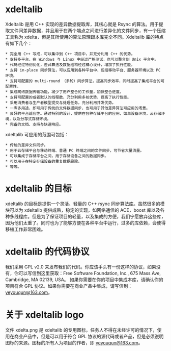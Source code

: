 xdeltalib
=========

Xdeltalib 是用 C++ 实现的差异数据提取库，其核心就是 Rsync 的算法。用于提取文件间差异数据，并且用于在两个端点之间进行差异化的文件同步，有一个压缩工具称为 xdelta，但是其所使用的算法原理跟本库完全不同。Xdeltalib 库的特点有如下几个：

    * 完全用 C++ 写成，可以集中到 C++ 项目中，并充分利用 C++ 的优势。　　
    * 支持多平台，在 Windows 与 Linux 中经过严格测试，也可以整合到 Unix 平台中。
    * 代码经过特别优化，差异算法及数据结构经过精心设计，增加了执行性能。
    * 支持 in-place 同步算法，可以应用到各种平台中，包括移动平台、服务器环境以及 PC 环境。
    * 支持可配置的 multi-round （多轮）同步算法，提高同步效率，同时提高了集成平台的可配置性。
    * 集成网络数据传输功能，减少了用户整合的工作量，加快整合进度。
    * 支持可配置的或者默认的线程数，充分利用多核优势，提高了执行性能。
    * 采用消费者与生产者模型提交与处理任务，充分利用并发优势。
    * 一库多用途，即可用于传统的文件数据同步，也可用于其他差异算法可应用的场景。
    * 良好的平台适应性。通过特别的设计，提供在各种存储平台的应用，如单设备环境，云存储环境，以及分存式存储环境。
    * 完备的文档、支持与快速响应。

xdeltalib 可应用的范围可包括：

    * 传统的差异文件同步。
    * 用于云存储平台与移动终端、普通 PC 终端之间的文件同步，可节省大量流量。
    * 可以集成于存储平台之间，用于存储设备之间的数据同步。
    * 可以用于在特定存储设备的重复数据删除。
    * 等等。

xdeltalib 的目标
================
xdeltalib 的目标是提供一个灵活、轻量的 C++ rsync 同步算法库。虽然很多的模块可以为 xdeltalib 提供成熟，稳定的实现，如网络通信的 ACE，boost 库以及各种多线程库。但是为了保证项目的轻量，以及集成的方便，我们宁愿放弃这些库，因为他们太重了。同时也为了能够方便在各种平台中运行，过多的库依赖，会使得移植工作非常困难。

xdeltalib 的代码协议
====================
我们采用 GPL v2.0 来发布我们的代码。你应该手头有一份这样的协议，如果没有，你可以写信到这里获取：Free Software Foundation, Inc., 675 Mass Ave, Cambridge, MA 02139, USA。
如果你需要在你的项目中集成本库，请确认你的项目符合 GPL 协议。如果你需要在商业产品中集成，请写信到：yeyouqun@163.com。

关于 xdeltalib logo
====================
文件 xdelta.png 是 xdeltalib 的专用图标，任务人不得在未经许可的情况下，使用在商业产品中，但是可以用于符合 GPL 协议的源代码或者产品，但是必须说明图标的来源。图标的所有人为项目的作者，即 yeyouqun@163.com。
